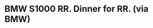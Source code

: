 <!--
id: 441984537
link: http://tumblr.atmos.org/post/441984537/bmw-s1000-rr-dinner-for-rr-via-bmw
slug: bmw-s1000-rr-dinner-for-rr-via-bmw
date: Thu Mar 11 2010 14:55:51 GMT-0800 (PST)
publish: 2010-03-011
tags: 
title: BMW S1000 RR. Dinner for RR. (via BMW)
-->


BMW S1000 RR. Dinner for RR. (via BMW)
======================================



